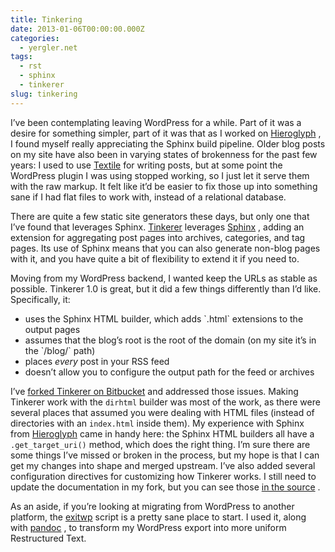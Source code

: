 ```yaml
---
title: Tinkering
date: 2013-01-06T00:00:00.000Z
categories:
  - yergler.net
tags:
  - rst
  - sphinx
  - tinkerer
slug: tinkering
---
```

I&#8217;ve been contemplating leaving WordPress for a while. Part of it was a desire for something simpler, part of it was that as I worked on [Hieroglyph][1] , I found myself really appreciating the Sphinx build pipeline. Older blog posts on my site have also been in varying states of brokenness for the past few years: I used to use [Textile][2]  for writing posts, but at some point the WordPress plugin I was using stopped working, so I just let it serve them with the raw markup. It felt like it&#8217;d be easier to fix those up into something sane if I had flat files to work with, instead of a relational database.

There are quite a few static site generators these days, but only one that I&#8217;ve found that leverages Sphinx. [Tinkerer][3]  leverages [Sphinx][4] , adding an extension for aggregating post pages into archives, categories, and tag pages. Its use of Sphinx means that you can also generate non-blog pages with it, and you have quite a bit of flexibility to extend it if you need to.

Moving from my WordPress backend, I wanted keep the URLs as stable as possible. Tinkerer 1.0 is great, but it did a few things differently than I&#8217;d like. Specifically, it:

<ul class="simple">
  <li>
    uses the Sphinx HTML builder, which adds `.html` extensions to the output pages
  </li>
  <li>
    assumes that the blog&#8217;s root is the root of the domain (on my site it&#8217;s in the `/blog/` path)
  </li>
  <li>
    places <em>every</em> post in your RSS feed
  </li>
  <li>
    doesn&#8217;t allow you to configure the output path for the feed or archives
  </li>
</ul>

I&#8217;ve [forked Tinkerer on Bitbucket][5]  and addressed those issues. Making Tinkerer work with the `dirhtml` builder was most of the work, as there were several places that assumed you were dealing with HTML files (instead of directories with an `index.html` inside them). My experience with Sphinx from [Hieroglyph][1]  came in handy here: the Sphinx HTML builders all have a `.get_target_uri()` method, which does the right thing. I&#8217;m sure there are some things I&#8217;ve missed or broken in the process, but my hope is that I can get my changes into shape and merged upstream. I&#8217;ve also added several configuration directives for customizing how Tinkerer works. I still need to update the documentation in my fork, but you can see those [in the source][6] .

As an aside, if you&#8217;re looking at migrating from WordPress to another platform, the [exitwp][7]  script is a pretty sane place to start. I used it, along with [pandoc][8] , to transform my WordPress export into more uniform Restructured Text.



 [1]: http://yergler.net/project/hieroglyph/
 [2]: http://en.wikipedia.org/wiki/Textile_%28markup_language%29
 [3]: http://tinkerer.me
 [4]: http://sphinx-doc.org
 [5]: https://bitbucket.org/nyergler/tinkerer
 [6]: https://bitbucket.org/nyergler/tinkerer/src/d5719da384695793d8b47a075690bb796d59b3ce/tinkerer/ext/blog.py?at=default#cl-113
 [7]: https://github.com/thomasf/exitwp
 [8]: http://www.johnmacfarlane.net/pandoc/
